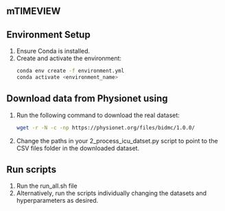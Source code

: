 ## mTIMEVIEW

## Environment Setup
1. Ensure Conda is installed.
2. Create and activate the environment:
   ```bash
   conda env create -f environment.yml
   conda activate <environment_name>

## Download data from Physionet using
1. Run the following command to download the real dataset:

   ```bash
   wget -r -N -c -np https://physionet.org/files/bidmc/1.0.0/

2. Change the paths in your 2_process_icu_datset.py script to point to the CSV files folder in the downloaded dataset.

## Run scripts
1. Run the run_all.sh file
2. Alternatively, run the scripts individually changing the datasets and hyperparameters as desired.

